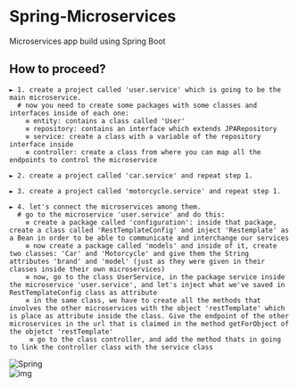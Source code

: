 # Spring-Microservices
Microservices app build using Spring Boot

## How to proceed?
    ► 1. create a project called 'user.service' which is going to be the main microservice.
      # now you need to create some packages with some classes and interfaces inside of each one:
        ≡ entity: contains a class called 'User'
        ≡ repository: contains an interface which extends JPARepository
        ≡ service: create a class with a variable of the repository interface inside
        ≡ controller: create a class from where you can map all the endpoints to control the microservice
        
    ► 2. create a project called 'car.service' and repeat step 1.
    
    ► 3. create a project called 'motorcycle.service' and repeat step 1.
    
    ► 4. let's connect the microservices among them.
      # go to the microservice 'user.service' and do this:
        ≡ create a package called 'configuration': inside that package, create a class called 'RestTemplateConfig' and inject 'Restemplate' as a Bean in order to be able to communicate and interchange our services
        ≡ now create a package called 'models' and inside of it, create two classes: 'Car' and 'Motorcycle' and give them the String attributes 'brand' and 'model' (just as they were given in their classes inside their own microservices)
        ≡ now, go to the class UserService, in the package service inside the microservice 'user.service', and let's inject what we've saved in RestTemplateConfig class as attribute
        ≡ in the same class, we have to create all the methods that involves the other microservices with the object 'restTemplate' which is place as attribute inside the class. Give the endpoint of the other microservices in the url that is claimed in the method getForObject of the objetct 'restTemplate' 
         ≡ go to the class controller, and add the method thats in going to link the controller class with the service class

![Spring](https://img.shields.io/badge/spring-%236DB33F.svg?style=flat&logo=spring&logoColor=white)
<br>
![img](https://img.shields.io/badge/version-0.4-blue)
